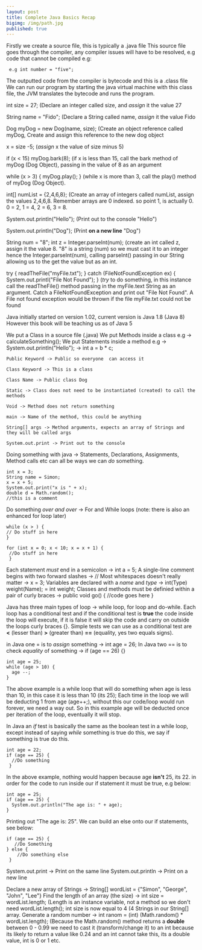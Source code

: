 ```yaml
---
layout: post
title: Complete Java Basics Recap
bigimg: /img/path.jpg
published: true
---
```


Firstly we create a source file, this is typically a .java file
This source file goes through the compiler, any compiler issues will have to be resolved, e.g code that cannot be compiled e.g:

     e.g int number = "five";
     
The outputted code from the compiler is bytecode and this is a .class file
We can run our program by starting the java virtual machine with this class file, the JVM translates the bytecode and runs the program.

int size = 27;  (Declare an integer called size, and *assign* it the value 27

String name = "Fido"; (Declare a String called name, *assign* it the value Fido

Dog myDog = new Dog(name, size);  (Create an object reference called myDog, Create and assign this      	reference to the new dog object

x = size -5; (*assign* x the value of size minus 5)

if (x < 15) myDog.bark(8); (if x is less than 15, call the bark method of myDog (Dog Object), passing in 	 the value of 8 as an argument

while (x > 3) { myDog.play(); }   (while x is more than 3, call the play() method of myDog (Dog Object).

int[] numList = {2,4,6,8}; (Create an array of integers called numList, assign the values 2,4,6,8.     		Remember arrays are 0 indexed. so point 1, is actually 0. 0 = 2, 1 = 4, 2 = 6, 3 = 8.

System.out.println("Hello"); (Print out to the console "Hello")

System.out.println("Dog");  (Print **on a new line** "Dog")

String num = "8";
int z = Integer.parseInt(num); (create an int called z, assign it the value 8.  "8" is a string (num) 		so 	 we must cast it to an integer hence the Integer.parseInt(num), calling parseInt() passing in our String     allowing us to the get the value but as an int.

try {
readTheFile("myFile.txt");
} catch (FileNotFoundException ex) {
System.out.printl("File Not Found");
}                                            (*try* to do something, in this instance call the 		 													 readTheFile() method passing in the myFile.text String as 												     an argument.  Catch a FileNotFoundException and print 													     out "File Not Found".  A File not found exception would be   	                                             thrown if the file myFile.txt could not be found
    
Java initially started on version 1.02, current version is Java 1.8 (Java 8) However this book will be teaching us as of Java 5

We put a Class in a source file (.java)
We put Methods inside a class e.g -> calculateSomething();
We put Statements inside a method e.g -> System.out.println("Hello"); -> int a = b * c;
    

    Public Keyword -> Public so everyone  can access it
    
    Class Keyword -> This is a class
    
    Class Name -> Public class Dog
    
    Static -> Class does not need to be instantiated (created) to call the methods
    
    Void -> Method does not return something
    
    main -> Name of the method, this could be anything
    
    String[] args -> Method arguments, expects an array of Strings and they will be called args
    
    System.out.print -> Print out to the console
    
Doing something with java -> Statements, Declarations, Assignments, Method calls etc can all be ways we can *do* something.

    int x = 3;
    String name = Simon;
    x = x + 5;
    System.out.print("x is " + x);
    double d = Math.random();
    //this is a comment
    
Do something *over and over* -> For and While loops (note: there is also an enhanced for loop later)

    while (x > ) {
    // Do stuff in here
    }
    
    for (int x = 0; x < 10; x = x + 1) {
     //Do stuff in here
     }
     
 Each statement *must* end in a semicolon -> int a = 5;
 A single-line comment begins with two forward slashes -> //
 Most whitespaces doesn't really matter -> x      =      3;
 Variables are declared with a *name* and *type* -> int(Type) weight(Name); = int weight;
 Classes and methods must be definied within a pair of curly braces -> public void go() { //code goes here }
 
Java has three main types of loop -> while loop, for loop and do-while.  Each loop has a conditional test and if the conditional test is **true** the code inside the loop will execute, if it is false it will skip the code and carry on outside the loops curly braces {}.  Simple tests we can use as a conditional test are **<** (lesser than) **>** (greater than) **==** (equality, yes two equals signs).

in Java one = is to *assign* something -> int age = 26;
In Java two == is to check *equality* of something -> if (age == 26) {}

    int age = 25;
    while (age > 10) {
      age --;
    }
    
The above example is a while loop that will do something when age is less than 10, in this case it is less than 10 (its 25);  Each time in the loop we will be deducting 1 from age (age++;), without this our code/loop would run forever, we need a way out.  So in this example age will be deducted once per iteration of the loop, eventually it will stop.

In Java an *if* test is basically the same as the boolean test in a while loop, except instead of saying *while* something is true do this, we say if something is true do this.

    int age = 22;
    if (age == 25) {
      //Do something 
     }
     
In the above example, nothing would happen because age **isn't** 25, its 22. in order for the code to run inside our if statement it must be true, e.g below:

	int age = 25;
    if (age == 25) {
      System.out.println("The age is: " + age);
    }
    
Printing out "The age is: 25".  We can build an else onto our if statements, see below:

	if (age == 25) {
       //Do Something
	} else {
    	//Do something else
     }
     
System.out.print -> Print on the same line
System.out.println -> Print on a new line

Declare a new array of Strings -> String[] wordList = {"Simon", "George", "John", "Lee"}
Find the length of an array (the size) -> int size = wordList.length; (Length is an instance variable, not a method so we don't need wordList.length();  int size is now equal to 4 (4 Strings in our String[] array.
Generate a random number -> int ranom = (int) (Math.random() * wordList.length); (Because the Math.random() method returns a **double** between 0 - 0.99 we need to cast it (transform/change it) to an int because its likely to return a value like 0.24 and an int cannot take this, its a double  value, int is 0 or 1 etc.
